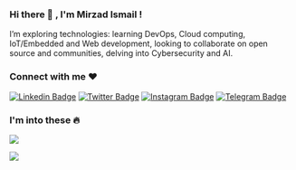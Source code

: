 ###  Hi there 👋 , I'm Mirzad Ismail !



I’m exploring technologies: learning DevOps, Cloud computing, IoT/Embedded and Web development,
looking to collaborate on open source and communities, delving into Cybersecurity and AI.

###  Connect with me ❤️

[![Linkedin Badge](https://img.shields.io/badge/-LinkedIn-0e76a8?style=flat-square&logo=Linkedin&logoColor=white)](https://www.linkedin.com/in/mirzad-ismail-7870441ba/)
[![Twitter Badge](https://img.shields.io/badge/-Twitter-00acee?style=flat-square&logo=Twitter&logoColor=white)](https://twitter.com/Mirzzie)
[![Instagram Badge](https://img.shields.io/badge/-Instagram-e4405f?style=flat-square&logo=Instagram&logoColor=white)](https://www.instagram.com/mirzziy/)
[![Telegram Badge](https://img.shields.io/badge/-Telegram-0088cc?style=flat-square&logo=Telegram&logoColor=white)](https://t.me/MiRZZiE)

###  I'm into these 🔥

<p align="left">
	<p align="left">
	<a href="https://skillicons.dev">
    	<img src="https://skillicons.dev/icons?i=c,cpp,python,bootstrap,css,html,androidstudio,java,kotlin,js,php,azure,aws,docker,kubernetes,linux,vscode,django,mysql,arduino&perline=10" />
  	</a> 
</p>

<p align="left">
	<img src = "https://github-readme-stats.vercel.app/api?username=mirzad-ismail&&show_icons=true&title_color=ffffff&icon_color=bb2acf&text_color=daf7dc&bg_color=151515" >
</p>
